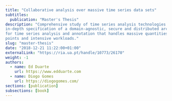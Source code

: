 ```yaml
---
title: "Collaborative analysis over massive time series data sets"
subtitles:
  publication: "Master's Thesis"
description: "Comprehensive study of time series analysis technologies and
in-depth specification of a domain-agnostic, secure and distributed architecture
for time series analysis and annotation that handles massive quantities of data
points and intensive workloads."
slug: "master-thesis"
date: "2018-12-21 11:22:00+01:00"
externalLink: "https://ria.ua.pt/handle/10773/26170"
weight: -1
authors:
  - name: Ed Duarte
    url: https://www.edduarte.com
  - name: Diogo Gomes
    url: https://diogogomes.com/
sections: [publication]
subsections: [book]
---
```

